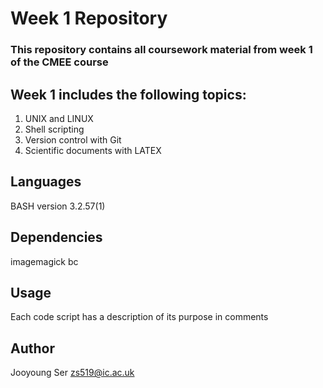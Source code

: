 # Week 1 Repository

### This repository contains all coursework material from week 1 of the CMEE course

## Week 1 includes the following topics:
1. UNIX and LINUX
2. Shell scripting
3. Version control with Git
4. Scientific documents with LATEX

## **Languages**
BASH version 3.2.57(1)

## **Dependencies**
imagemagick
bc

## **Usage**
Each code script has a description of its purpose in comments

## **Author**
Jooyoung Ser zs519@ic.ac.uk
